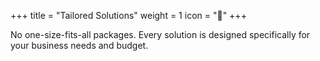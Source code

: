 +++
title = "Tailored Solutions"
weight = 1
icon = "🎯"
+++

No one-size-fits-all packages. Every solution is designed specifically for your business needs and budget.
